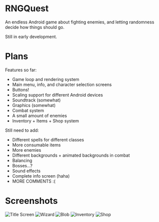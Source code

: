 # RNGQuest

An endless Android game about fighting enemies, and letting randomness decide how things should go.

Still in early development.

# Plans

Features so far:
* Game loop and rendering system
* Main menu, info, and character selection screens
* Buttons!
* Scaling support for different Android devices
* Soundtrack (somewhat)
* Graphics (somewhat)
* Combat system
* A small amount of enemies
* Inventory + Items + Shop system

Still need to add:
* Different spells for different classes
* More consumable items
* More enemies
* Different backgrounds + animated backgrounds in combat
* Balancing
* Bosses...?
* Sound effects
* Complete info screen (haha)
* MORE COMMENTS :(

# Screenshots

![Title Screen](http://i.imgur.com/edqxTht.jpg) 
![Wizard](http://i.imgur.com/rfex2kN.jpg)
![Blob](http://i.imgur.com/tgBoyQy.jpg)
![Inventory](http://i.imgur.com/es0I7jv.jpg)
![Shop](http://i.imgur.com/JAygcOi.jpg)

